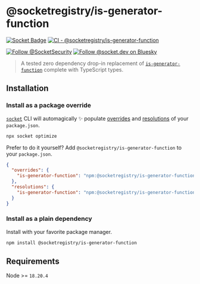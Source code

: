 # @socketregistry/is-generator-function

[![Socket Badge](https://socket.dev/api/badge/npm/package/@socketregistry/is-generator-function)](https://socket.dev/npm/package/@socketregistry/is-generator-function)
[![CI - @socketregistry/is-generator-function](https://github.com/SocketDev/socket-registry/actions/workflows/ci.yml/badge.svg)](https://github.com/SocketDev/socket-registry/actions/workflows/ci.yml)

[![Follow @SocketSecurity](https://img.shields.io/twitter/follow/SocketSecurity?style=social)](https://twitter.com/SocketSecurity)
[![Follow @socket.dev on Bluesky](https://img.shields.io/badge/Follow-@socket.dev-1DA1F2?style=social&logo=bluesky)](https://bsky.app/profile/socket.dev)

> A tested zero dependency drop-in replacement of
> [`is-generator-function`](https://socket.dev/npm/package/is-generator-function)
> complete with TypeScript types.

## Installation

### Install as a package override

[`socket`](https://socket.dev/npm/package/socket) CLI will automagically ✨
populate
[overrides](https://docs.npmjs.com/cli/v9/configuring-npm/package-json#overrides)
and [resolutions](https://yarnpkg.com/configuration/manifest#resolutions) of
your `package.json`.

```sh
npx socket optimize
```

Prefer to do it yourself? Add `@socketregistry/is-generator-function` to your
`package.json`.

```json
{
  "overrides": {
    "is-generator-function": "npm:@socketregistry/is-generator-function@^1"
  },
  "resolutions": {
    "is-generator-function": "npm:@socketregistry/is-generator-function@^1"
  }
}
```

### Install as a plain dependency

Install with your favorite package manager.

```sh
npm install @socketregistry/is-generator-function
```

## Requirements

Node >= `18.20.4`
